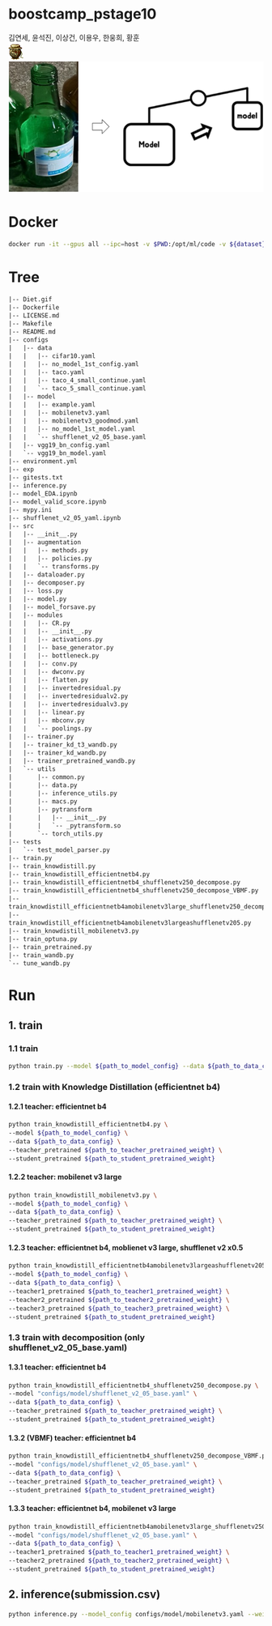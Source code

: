 # boostcamp_pstage10
김연세, 윤석진, 이상건, 이용우, 한웅희, 황훈
<br>
<img src=https://github.com/bcaitech1/p4-mod-model_diet/blob/main/Diet.gif>
![img.png](img/img.png)
# Docker
```bash
docker run -it --gpus all --ipc=host -v $PWD:/opt/ml/code -v ${dataset}:/opt/ml/data placidus36/pstage4_lightweight:v0.1 /bin/bash
```
# Tree
```tree
|-- Diet.gif
|-- Dockerfile
|-- LICENSE.md
|-- Makefile
|-- README.md
|-- configs
|   |-- data
|   |   |-- cifar10.yaml
|   |   |-- no_model_1st_config.yaml
|   |   |-- taco.yaml
|   |   |-- taco_4_small_continue.yaml
|   |   `-- taco_5_small_continue.yaml
|   |-- model
|   |   |-- example.yaml
|   |   |-- mobilenetv3.yaml
|   |   |-- mobilenetv3_goodmod.yaml
|   |   |-- no_model_1st_model.yaml
|   |   `-- shufflenet_v2_05_base.yaml
|   |-- vgg19_bn_config.yaml
|   `-- vgg19_bn_model.yaml
|-- environment.yml
|-- exp
|-- gitests.txt
|-- inference.py
|-- model_EDA.ipynb
|-- model_valid_score.ipynb
|-- mypy.ini
|-- shufflenet_v2_05_yaml.ipynb
|-- src
|   |-- __init__.py
|   |-- augmentation
|   |   |-- methods.py
|   |   |-- policies.py
|   |   `-- transforms.py
|   |-- dataloader.py
|   |-- decomposer.py
|   |-- loss.py
|   |-- model.py
|   |-- model_forsave.py
|   |-- modules
|   |   |-- CR.py
|   |   |-- __init__.py
|   |   |-- activations.py
|   |   |-- base_generator.py
|   |   |-- bottleneck.py
|   |   |-- conv.py
|   |   |-- dwconv.py
|   |   |-- flatten.py
|   |   |-- invertedresidual.py
|   |   |-- invertedresidualv2.py
|   |   |-- invertedresidualv3.py
|   |   |-- linear.py
|   |   |-- mbconv.py
|   |   `-- poolings.py
|   |-- trainer.py
|   |-- trainer_kd_t3_wandb.py
|   |-- trainer_kd_wandb.py
|   |-- trainer_pretrained_wandb.py
|   `-- utils
|       |-- common.py
|       |-- data.py
|       |-- inference_utils.py
|       |-- macs.py
|       |-- pytransform
|       |   |-- __init__.py
|       |   `-- _pytransform.so
|       `-- torch_utils.py
|-- tests
|   `-- test_model_parser.py
|-- train.py
|-- train_knowdistill.py
|-- train_knowdistill_efficientnetb4.py
|-- train_knowdistill_efficientnetb4_shufflenetv250_decompose.py
|-- train_knowdistill_efficientnetb4_shufflenetv250_decompose_VBMF.py
|-- train_knowdistill_efficientnetb4amobilenetv3large_shufflenetv250_decompose.py
|-- train_knowdistill_efficientnetb4amobilenetv3largeashufflenetv205.py
|-- train_knowdistill_mobilenetv3.py
|-- train_optuna.py
|-- train_pretrained.py
|-- train_wandb.py
`-- tune_wandb.py
```

# Run
## 1. train
### 1.1 train
```bash
python train.py --model ${path_to_model_config} --data ${path_to_data_config}
```
### 1.2 train with Knowledge Distillation (efficientnet b4)
#### 1.2.1 teacher: efficientnet b4
```bash
python train_knowdistill_efficientnetb4.py \
--model ${path_to_model_config} \
--data ${path_to_data_config} \
--teacher_pretrained ${path_to_teacher_pretrained_weight} \
--student_pretrained ${path_to_student_pretrained_weight}
```
#### 1.2.2 teacher: mobilenet v3 large
```bash
python train_knowdistill_mobilenetv3.py \
--model ${path_to_model_config} \
--data ${path_to_data_config} \
--teacher_pretrained ${path_to_teacher_pretrained_weight} \
--student_pretrained ${path_to_student_pretrained_weight}
```
#### 1.2.3 teacher: efficientnet b4, moblienet v3 large, shufflenet v2 x0.5
```bash
python train_knowdistill_efficientnetb4amobilenetv3largeashufflenetv205.py \
--model ${path_to_model_config} \
--data ${path_to_data_config} \
--teacher1_pretrained ${path_to_teacher1_pretrained_weight} \
--teacher2_pretrained ${path_to_teacher2_pretrained_weight} \
--teacher3_pretrained ${path_to_teacher3_pretrained_weight} \
--student_pretrained ${path_to_student_pretrained_weight}
```
### 1.3 train with decomposition (only shufflenet_v2_05_base.yaml)
#### 1.3.1 teacher: efficientnet b4
```bash
python train_knowdistill_efficientnetb4_shufflenetv250_decompose.py \
--model "configs/model/shufflenet_v2_05_base.yaml" \
--data ${path_to_data_config} \
--teacher_pretrained ${path_to_teacher_pretrained_weight} \
--student_pretrained ${path_to_student_pretrained_weight}
```
#### 1.3.2 (VBMF) teacher: efficientnet b4
```bash
python train_knowdistill_efficientnetb4_shufflenetv250_decompose_VBMF.py \
--model "configs/model/shufflenet_v2_05_base.yaml" \
--data ${path_to_data_config} \
--teacher_pretrained ${path_to_teacher_pretrained_weight} \
--student_pretrained ${path_to_student_pretrained_weight}
```
#### 1.3.3 teacher: efficientnet b4, mobilenet v3 large
```bash
python train_knowdistill_efficientnetb4amobilenetv3large_shufflenetv250_decompose.py \
--model "configs/model/shufflenet_v2_05_base.yaml" \
--data ${path_to_data_config} \
--teacher1_pretrained ${path_to_teacher1_pretrained_weight} \
--teacher2_pretrained ${path_to_teacher2_pretrained_weight} \
--student_pretrained ${path_to_student_pretrained_weight}
```

## 2. inference(submission.csv)
```bash
python inference.py --model_config configs/model/mobilenetv3.yaml --weight exp/2021-05-13_16-41-57/best.pt --img_root ~/input/data/test --data_config configs/data/taco.yaml
```
